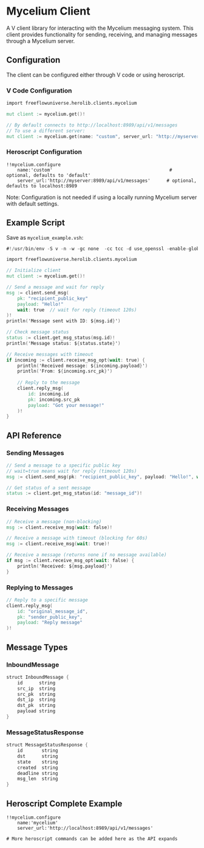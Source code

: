 # Mycelium Client

A V client library for interacting with the Mycelium messaging system. This client provides functionality for sending, receiving, and managing messages through a Mycelium server.

## Configuration

The client can be configured either through V code or using heroscript.

### V Code Configuration

```v
import freeflowuniverse.herolib.clients.mycelium

mut client := mycelium.get()!

// By default connects to http://localhost:8989/api/v1/messages
// To use a different server:
mut client := mycelium.get(name: "custom", server_url: "http://myserver:8989/api/v1/messages")!
```

### Heroscript Configuration

```hero
!!mycelium.configure
    name:'custom'                                           # optional, defaults to 'default'
    server_url:'http://myserver:8989/api/v1/messages'      # optional, defaults to localhost:8989
```

Note: Configuration is not needed if using a locally running Mycelium server with default settings.

## Example Script

Save as `mycelium_example.vsh`:

```v
#!/usr/bin/env -S v -n -w -gc none  -cc tcc -d use_openssl -enable-globals run

import freeflowuniverse.herolib.clients.mycelium

// Initialize client
mut client := mycelium.get()!

// Send a message and wait for reply
msg := client.send_msg(
    pk: "recipient_public_key"
    payload: "Hello!"
    wait: true  // wait for reply (timeout 120s)
)!
println('Message sent with ID: ${msg.id}')

// Check message status
status := client.get_msg_status(msg.id)!
println('Message status: ${status.state}')

// Receive messages with timeout
if incoming := client.receive_msg_opt(wait: true) {
    println('Received message: ${incoming.payload}')
    println('From: ${incoming.src_pk}')
    
    // Reply to the message
    client.reply_msg(
        id: incoming.id
        pk: incoming.src_pk
        payload: "Got your message!"
    )!
}
```

## API Reference

### Sending Messages

```v
// Send a message to a specific public key
// wait=true means wait for reply (timeout 120s)
msg := client.send_msg(pk: "recipient_public_key", payload: "Hello!", wait: true)!

// Get status of a sent message
status := client.get_msg_status(id: "message_id")!
```

### Receiving Messages

```v
// Receive a message (non-blocking)
msg := client.receive_msg(wait: false)!

// Receive a message with timeout (blocking for 60s)
msg := client.receive_msg(wait: true)!

// Receive a message (returns none if no message available)
if msg := client.receive_msg_opt(wait: false) {
    println('Received: ${msg.payload}')
}
```

### Replying to Messages

```v
// Reply to a specific message
client.reply_msg(
    id: "original_message_id",
    pk: "sender_public_key",
    payload: "Reply message"
)!
```

## Message Types

### InboundMessage
```v
struct InboundMessage {
    id      string
    src_ip  string
    src_pk  string
    dst_ip  string
    dst_pk  string
    payload string
}
```

### MessageStatusResponse
```v
struct MessageStatusResponse {
    id       string
    dst      string
    state    string
    created  string
    deadline string
    msg_len  string
}
```

## Heroscript Complete Example

```hero
!!mycelium.configure
    name:'mycelium'
    server_url:'http://localhost:8989/api/v1/messages'

# More heroscript commands can be added here as the API expands
